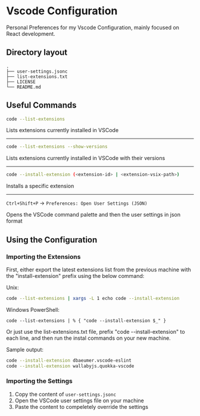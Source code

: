 # Vscode Configuration

Personal Preferences for my Vscode Configuration, mainly focused on React development.

## Directory layout

    .
    ├── user-settings.jsonc
    ├── list-extensions.txt
    ├── LICENSE
    └── README.md

## Useful Commands

```bash
code --list-extensions
```

Lists extensions currently installed in VSCode

---

```bash
code --list-extensions --show-versions
```

Lists extensions currently installed in VSCode with their versions

---

```bash
code --install-extension (<extension-id> | <extension-vsix-path>)
```

Installs a specific extension

---

`Ctrl+Shift+P` -> `Preferences: Open User Settings (JSON)`

Opens the VSCode command palette and then the user settings in json format

## Using the Configuration

### Importing the Extensions

First, either export the latest extensions list from the previous machine with the "install-extension" prefix using the below command:

Unix:

```bash
code --list-extensions | xargs -L 1 echo code --install-extension
```

Windows PowerShell:

```
code --list-extensions | % { "code --install-extension $_" }
```

Or just use the list-extensions.txt file, prefix "code --install-extension" to each line, and then run the instal commands on your new machine.

Sample output:

```bash
code --install-extension dbaeumer.vscode-eslint
code --install-extension wallabyjs.quokka-vscode
```

### Importing the Settings

1. Copy the content of `user-settings.jsonc`
2. Open the VSCode user settings file on your machine
3. Paste the content to compeletely override the settings
